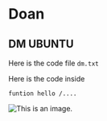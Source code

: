 # Doan
## DM UBUNTU
Here is the code file `dm.txt`

Here is the code inside
```
funtion hello /....
```

![This is an image.](https://img.pokemondb.net/artwork/large/charizard-mega-x.jpg)



